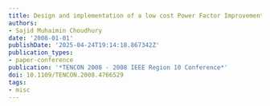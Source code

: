 ```yaml
---
title: Design and implementation of a low cost Power Factor Improvement device
authors:
- Sajid Muhaimin Choudhury
date: '2008-01-01'
publishDate: '2025-04-24T19:14:18.867342Z'
publication_types:
- paper-conference
publication: '*TENCON 2008 - 2008 IEEE Region 10 Conference*'
doi: 10.1109/TENCON.2008.4766529
tags:
- misc
---
```

